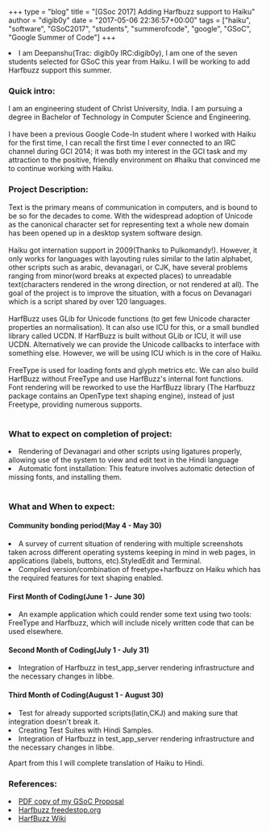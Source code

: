 +++
type = "blog"
title = "[GSoc 2017] Adding Harfbuzz support to Haiku"
author = "digib0y"
date = "2017-05-06 22:36:57+00:00"
tags = ["haiku", "software", "GSoC2017", "students", "summerofcode", "google", "GSoC", "Google Summer of Code"] 
+++
<li>I am Deepanshu(Trac: digib0y IRC:digib0y), I am one of the seven students selected for GSoC this year from Haiku. I will be working to add Harfbuzz support this summer.</li>

<h3>Quick intro:</h3>
<p>I am an engineering student of Christ University, India. I am pursuing a degree in Bachelor of Technology in Computer Science and Engineering.
<br><br>
I have been a previous Google Code-In student where I worked with Haiku for the first time, I can recall the first time I ever connected to an IRC channel during GCI 2014; it was both my interest in the GCI task and my attraction to the positive, friendly environment on #haiku that convinced me to continue working with Haiku.
<br></p>
<h3>Project Description:</h3>
<p>Text is the primary means of communication in computers, and is bound to be so for the decades to come. With the widespread adoption of Unicode as the canonical character set for representing text a whole new domain has been opened up in a desktop system software design.<br><br>Haiku got internation support in 2009(Thanks to Pulkomandy!). However, it only works for languages with layouting rules similar to the latin alphabet, other scripts such as arabic, devanagari, or CJK, have several problems ranging from minor(word breaks at expected places) to unreadable text(characters rendered in the wrong direction, or not rendered at all). The goal of the project is to improve the situation, with a focus on Devanagari which is a script shared by over 120 languages.<br><br>HarfBuzz uses GLib for Unicode functions (to get few Unicode character properties an normalisation). It can also use ICU for this, or a small bundled library called UCDN. If HarfBuzz is built without GLib or ICU, it will use UCDN. Alternatively we can provide the Unicode callbacks to interface with something else. However, we will be using ICU which is in the core of Haiku.<br><br>FreeType is used for loading fonts and glyph metrics etc. We can also build HarfBuzz without FreeType and use HarfBuzz's internal font functions.<br>Font rendering will be reworked to use the HarfBuzz library (The Harfbuzz package contains an OpenType text shaping engine), instead of just Freetype, providing numerous supports.<br><br>
<h3>What to expect on completion of project:</h3>
<li>Rendering of  Devanagari and other scripts using ligatures properly, allowing use of the system to view and edit text in the Hindi language</li>
<li>Automatic font installation: This feature involves automatic detection of missing fonts, and installing them.</li>
<br>
<h3>What and When to expect:</h3>
<h4>Community bonding period(May 4 - May 30)</h4>
<li>A survey of current situation of rendering with multiple screenshots taken across different operating systems keeping in mind in web pages, in applications (labels, buttons, etc).StyledEdit and Terminal.
<li>Compiled version/combination of freetype+harfbuzz on Haiku which has the required features for text shaping enabled.
<h4>First Month of Coding(June 1 - June 30)</h4>
<li>An example application which could render some text using two tools: FreeType and Harfbuzz, which will include nicely written code that can be used elsewhere.
<h4>Second Month of Coding(July 1 - July 31)</h4>
<li>Integration of Harfbuzz in test_app_server rendering infrastructure and the necessary changes in libbe.
<h4>Third Month of Coding(August 1 - August 30)</h4>
<li>Test for already supported scripts(latin,CKJ) and making sure that integration doesn't break it.
<li>Creating Test Suites with Hindi Samples.
<li>Integration of Harfbuzz in test_app_server rendering infrastructure and the necessary changes in libbe.
<p>Apart from this I will complete translation of Haiku to Hindi.<p>
<h3>References:</h3>

<li><a href="/files/blog/digib0y/Harfbuzz.pdf">PDF copy of my GSoC Proposal</a>
<br>
<li><a href="https://www.freedesktop.org/wiki/Software/HarfBuzz/">Harfbuzz freedestop.org</a> 
<br>
<li><a href="https://en.wikipedia.org/wiki/HarfBuzz">HarfBuzz Wiki</a> 
